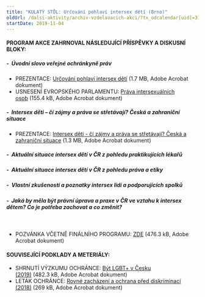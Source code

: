 ```yaml
---
title: "KULATÝ STŮL: Určování pohlaví intersex dětí (Brno)"
oldUrl: /dalsi-aktivity/archiv-vzdelavacich-akci/?tx_odcalendar[uid]=313&cHash=ed962091b6323ee406f7e980f0641410
startDate: 2019-11-04
---
```


<h4 class="oranzova align-center">PROGRAM AKCE ZAHRNOVAL NÁSLEDUJÍCÍ PŘÍSPĚVKY A DISKUSNÍ BLOKY:</h4><h5>-  Úvodní slovo veřejné ochránkyně práv</h5><ul><li>PREZENTACE: <a href="/uploads-import/projekt_ESF/00_2019_VA/KULATE_STOLY/11_04_Urcovani_pohlavi_intersex_deti_Brno/ARCHIV/Urcovani_pohlavi_intersex_deti_PREZENTACE.pdf" target="_blank">Určování pohlaví intersex dětí</a> (1.7 MB, Adobe Acrobat dokument)</li><li>USNESENÍ EVROPSKÉHO PARLAMENTU: <a href="/uploads-import/projekt_ESF/00_2019_VA/KULATE_STOLY/11_04_Urcovani_pohlavi_intersex_deti_Brno/ARCHIV/Prava_intersexualnich_osob_USNESENI_EVROPSKEHO_PARLAMENTU.pdf" target="_blank">Práva intersexuálních osob</a> (155.4 kB, Adobe Acrobat dokument)</li></ul><h5>-  Intersex děti – čí zájmy a práva se střetávají? Česká a zahraniční situace</h5><ul><li>PREZENTACE: <a href="/uploads-import/projekt_ESF/00_2019_VA/KULATE_STOLY/11_04_Urcovani_pohlavi_intersex_deti_Brno/ARCHIV/INTERSEX_DETI_CI_ZAJMY_A_PRAVA_SE_STRETAVAJI_ceska_a_zahranicni_situace_PREZENTACE.pdf" target="_blank">Intersex děti - čí zájmy a práva se střetávají? Česká a zahraniční situace</a> (1.3 MB, Adobe Acrobat dokument)</li></ul><h5>-  Aktuální situace intersex dětí v ČR z pohledu praktikujících lékařů</h5><h5>-  Aktuální situace intersex dětí v ČR z pohledu práva a etiky</h5><h5>-  Vlastní zkušenosti a poznatky intersex lidí a podporujících spolků</h5><h5>-  Jaká by měla být právní úprava a praxe v ČR ve vztahu k intersex dětem? Co je potřeba zachovat a co změnit?</h5><p> </p><ul><li>POZVÁNKA VČETNĚ FINÁLNÍHO PROGRAMU: <a href="/uploads-import/projekt_ESF/00_2019_VA/KULATE_STOLY/11_04_Urcovani_pohlavi_intersex_deti_Brno/ARCHIV/11_04_Urcovani_pohlavi_intersex_deti_PROGRAM.pdf" target="_blank">ZDE</a> (476.3 kB, Adobe Acrobat dokument)</li></ul><h4 class="oranzova align-center">SOUVISEJÍCÍ PODKLADY A METERIÁLY:</h4>
<p class="oranzova align-center"></p><ul><li><div class="oranzova">SHRNUTÍ VÝZKUMU OCHRÁNCE: <a href="/uploads-import/projekt_ESF/00_2019_VA/KULATE_STOLY/11_04_Urcovani_pohlavi_intersex_deti_Brno/ARCHIV/Byt_LGBT__v_Cesku_SHRNUTI_VYZKUMU_VOP_2019.pdf" target="_blank">Být LGBT+ v Česku (2019)</a> (482.3 kB, Adobe Acrobat dokument)</div></li><li><div class="oranzova">LETÁK OCHRÁNCE: <a href="/uploads-import/projekt_ESF/00_2019_VA/KULATE_STOLY/11_04_Urcovani_pohlavi_intersex_deti_Brno/ARCHIV/Rovne_zachazeni_a_ochrana_pred_diskriminaci_LETAK_VOP_2018.pdf" target="_blank">Rovné zacházení a ochrana před diskriminací (2018)</a> (269 kB, Adobe Acrobat dokument)</div></li></ul>
